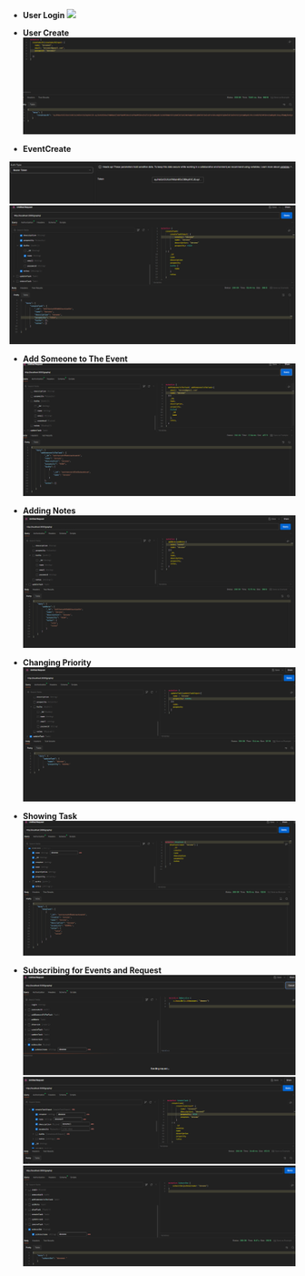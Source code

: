 - **User Login** 
![](img\Pasted%20image%2020240717114805.png)

- **User Create**
 ![](Pasted%20image%2020240717094658.png)

- **EventCreate**

![](Pasted%20image%2020240717100951.png)
![](Pasted%20image%2020240717100939.png)

- **Add Someone to The Event**
![](Pasted%20image%2020240717101459.png)

- **Adding Notes**
![](Pasted%20image%2020240717101710.png)

- **Changing Priority**
![](Pasted%20image%2020240717101948.png)

- **Showing Task**
![](Pasted%20image%2020240717111658.png)

- **Subscribing for Events and Request**
![](Pasted%20image%2020240717112656.png)
![](Pasted%20image%2020240717112717.png)
![](Pasted%20image%2020240717112911.png)
